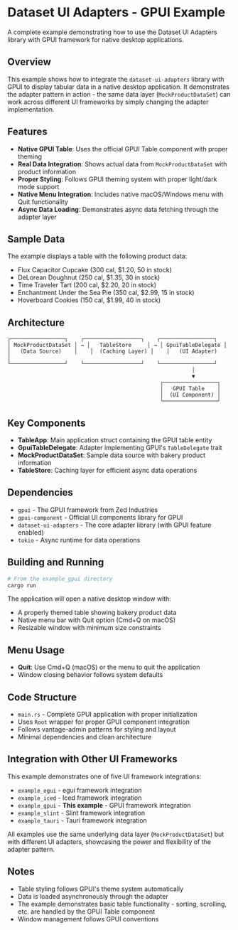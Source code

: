 # Dataset UI Adapters - GPUI Example

A complete example demonstrating how to use the Dataset UI Adapters library with GPUI framework for native desktop applications.

## Overview

This example shows how to integrate the `dataset-ui-adapters` library with GPUI to display tabular data in a native desktop application. It demonstrates the adapter pattern in action - the same data layer (`MockProductDataSet`) can work across different UI frameworks by simply changing the adapter implementation.

## Features

- **Native GPUI Table**: Uses the official GPUI Table component with proper theming
- **Real Data Integration**: Shows actual data from `MockProductDataSet` with product information
- **Proper Styling**: Follows GPUI theming system with proper light/dark mode support
- **Native Menu Integration**: Includes native macOS/Windows menu with Quit functionality
- **Async Data Loading**: Demonstrates async data fetching through the adapter layer

## Sample Data

The example displays a table with the following product data:

- Flux Capacitor Cupcake (300 cal, $1.20, 50 in stock)
- DeLorean Doughnut (250 cal, $1.35, 30 in stock)
- Time Traveler Tart (200 cal, $2.20, 20 in stock)
- Enchantment Under the Sea Pie (350 cal, $2.99, 15 in stock)
- Hoverboard Cookies (150 cal, $1.99, 40 in stock)

## Architecture

```
┌─────────────────┐    ┌──────────────────┐    ┌─────────────────┐
│ MockProductDataSet │ → │   TableStore     │ → │ GpuiTableDelegate │
│   (Data Source)    │    │  (Caching Layer) │    │   (UI Adapter)    │
└─────────────────┘    └──────────────────┘    └─────────────────┘
                                                          │
                                                          ▼
                                                ┌─────────────────┐
                                                │   GPUI Table    │
                                                │  (UI Component) │
                                                └─────────────────┘
```

## Key Components

- **TableApp**: Main application struct containing the GPUI table entity
- **GpuiTableDelegate**: Adapter implementing GPUI's `TableDelegate` trait
- **MockProductDataSet**: Sample data source with bakery product information
- **TableStore**: Caching layer for efficient async data operations

## Dependencies

- `gpui` - The GPUI framework from Zed Industries
- `gpui-component` - Official UI components library for GPUI
- `dataset-ui-adapters` - The core adapter library (with GPUI feature enabled)
- `tokio` - Async runtime for data operations

## Building and Running

```bash
# From the example_gpui directory
cargo run
```

The application will open a native desktop window with:

- A properly themed table showing bakery product data
- Native menu bar with Quit option (Cmd+Q on macOS)
- Resizable window with minimum size constraints

## Menu Usage

- **Quit**: Use Cmd+Q (macOS) or the menu to quit the application
- Window closing behavior follows system defaults

## Code Structure

- `main.rs` - Complete GPUI application with proper initialization
- Uses `Root` wrapper for proper GPUI component integration
- Follows vantage-admin patterns for styling and layout
- Minimal dependencies and clean architecture

## Integration with Other UI Frameworks

This example demonstrates one of five UI framework integrations:

- `example_egui` - egui framework integration
- `example_iced` - Iced framework integration
- `example_gpui` - **This example** - GPUI framework integration
- `example_slint` - Slint framework integration
- `example_tauri` - Tauri framework integration

All examples use the same underlying data layer (`MockProductDataSet`) but with different UI adapters, showcasing the power and flexibility of the adapter pattern.

## Notes

- Table styling follows GPUI's theme system automatically
- Data is loaded asynchronously through the adapter
- The example demonstrates basic table functionality - sorting, scrolling, etc. are handled by the GPUI Table component
- Window management follows GPUI conventions
